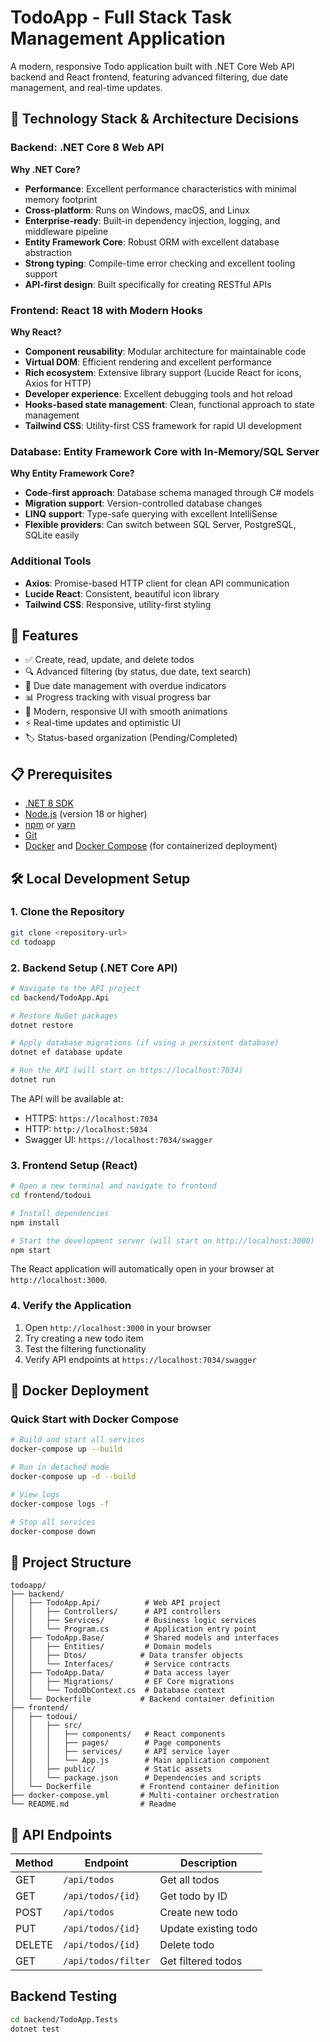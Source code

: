 # TodoApp - Full Stack Task Management Application

A modern, responsive Todo application built with .NET Core Web API backend and React frontend, featuring advanced filtering, due date management, and real-time updates.

## 🎯 Technology Stack & Architecture Decisions

### Backend: .NET Core 8 Web API
**Why .NET Core?**
- **Performance**: Excellent performance characteristics with minimal memory footprint
- **Cross-platform**: Runs on Windows, macOS, and Linux
- **Enterprise-ready**: Built-in dependency injection, logging, and middleware pipeline
- **Entity Framework Core**: Robust ORM with excellent database abstraction
- **Strong typing**: Compile-time error checking and excellent tooling support
- **API-first design**: Built specifically for creating RESTful APIs

### Frontend: React 18 with Modern Hooks
**Why React?**
- **Component reusability**: Modular architecture for maintainable code
- **Virtual DOM**: Efficient rendering and excellent performance
- **Rich ecosystem**: Extensive library support (Lucide React for icons, Axios for HTTP)
- **Developer experience**: Excellent debugging tools and hot reload
- **Hooks-based state management**: Clean, functional approach to state management
- **Tailwind CSS**: Utility-first CSS framework for rapid UI development

### Database: Entity Framework Core with In-Memory/SQL Server
**Why Entity Framework Core?**
- **Code-first approach**: Database schema managed through C# models
- **Migration support**: Version-controlled database changes
- **LINQ support**: Type-safe querying with excellent IntelliSense
- **Flexible providers**: Can switch between SQL Server, PostgreSQL, SQLite easily

### Additional Tools
- **Axios**: Promise-based HTTP client for clean API communication
- **Lucide React**: Consistent, beautiful icon library
- **Tailwind CSS**: Responsive, utility-first styling

## 🚀 Features

- ✅ Create, read, update, and delete todos
- 🔍 Advanced filtering (by status, due date, text search)
- 📅 Due date management with overdue indicators
- 📊 Progress tracking with visual progress bar
- 🎨 Modern, responsive UI with smooth animations
- ⚡ Real-time updates and optimistic UI
- 🏷️ Status-based organization (Pending/Completed)

## 📋 Prerequisites

- [.NET 8 SDK](https://dotnet.microsoft.com/download/dotnet/8.0)
- [Node.js](https://nodejs.org/) (version 18 or higher)
- [npm](https://www.npmjs.com/) or [yarn](https://yarnpkg.com/)
- [Git](https://git-scm.com/)
- [Docker](https://www.docker.com/) and [Docker Compose](https://docs.docker.com/compose/) (for containerized deployment)

## 🛠️ Local Development Setup

### 1. Clone the Repository
```bash
git clone <repository-url>
cd todoapp
```

### 2. Backend Setup (.NET Core API)
```bash
# Navigate to the API project
cd backend/TodoApp.Api

# Restore NuGet packages
dotnet restore

# Apply database migrations (if using a persistent database)
dotnet ef database update

# Run the API (will start on https://localhost:7034)
dotnet run
```

The API will be available at:
- HTTPS: `https://localhost:7034`
- HTTP: `http://localhost:5034`
- Swagger UI: `https://localhost:7034/swagger`

### 3. Frontend Setup (React)
```bash
# Open a new terminal and navigate to frontend
cd frontend/todoui

# Install dependencies
npm install

# Start the development server (will start on http://localhost:3000)
npm start
```

The React application will automatically open in your browser at `http://localhost:3000`.

### 4. Verify the Application
1. Open `http://localhost:3000` in your browser
2. Try creating a new todo item
3. Test the filtering functionality
4. Verify API endpoints at `https://localhost:7034/swagger`

## 🐳 Docker Deployment

### Quick Start with Docker Compose
```bash
# Build and start all services
docker-compose up --build

# Run in detached mode
docker-compose up -d --build

# View logs
docker-compose logs -f

# Stop all services
docker-compose down
```
## 📁 Project Structure

```
todoapp/
├── backend/
│   ├── TodoApp.Api/          # Web API project
│   │   ├── Controllers/      # API controllers
│   │   ├── Services/         # Business logic services
│   │   └── Program.cs        # Application entry point
│   ├── TodoApp.Base/         # Shared models and interfaces
│   │   ├── Entities/         # Domain models
│   │   ├── Dtos/            # Data transfer objects
│   │   └── Interfaces/       # Service contracts
│   ├── TodoApp.Data/         # Data access layer
│   │   ├── Migrations/       # EF Core migrations
│   │   └── TodoDbContext.cs  # Database context
│   └── Dockerfile           # Backend container definition
├── frontend/
│   ├── todoui/
│   │   ├── src/
│   │   │   ├── components/   # React components
│   │   │   ├── pages/        # Page components
│   │   │   ├── services/     # API service layer
│   │   │   └── App.js        # Main application component
│   │   ├── public/           # Static assets
│   │   └── package.json      # Dependencies and scripts
│   └── Dockerfile           # Frontend container definition
├── docker-compose.yml       # Multi-container orchestration
└── README.md                # Readme
```

## 🔧 API Endpoints

| Method | Endpoint | Description |
|--------|----------|-------------|
| GET | `/api/todos` | Get all todos |
| GET | `/api/todos/{id}` | Get todo by ID |
| POST | `/api/todos` | Create new todo |
| PUT | `/api/todos/{id}` | Update existing todo |
| DELETE | `/api/todos/{id}` | Delete todo |
| GET | `/api/todos/filter` | Get filtered todos |


## Backend Testing
```bash
cd backend/TodoApp.Tests
dotnet test
```
